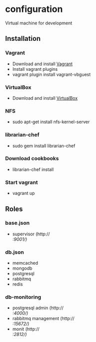 configuration
=============

Virtual machine for development
## Installation

### Vagrant
- Download and install [Vagrant](http://downloads.vagrantup.com/)
- Install vagrant plugins
- vagrant plugin install vagrant-vbguest

### VirtualBox
- Download and install [VirtualBox](https://www.virtualbox.org/wiki/Linux_Downloads)

### NFS
- sudo apt-get install nfs-kernel-server

### librarian-chef
- sudo gem install librarian-chef

### Download cookbooks
- librarian-chef install

### Start vagrant
- vagrant up

## Roles

### base.json
- supervisor (http://<address>:9001/)

### db.json
- memcached
- mongodb
- postgresql
- rabbitmq
- redis

### db-monitoring
- postgresql admin (http://<address>:4000/)
- rabbitmq management (http://<address>:15672/)
- monit (http://<address>:2812/)
